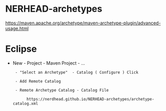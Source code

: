 # NERHEAD-archetypes
https://maven.apache.org/archetype/maven-archetype-plugin/advanced-usage.html


# Eclipse

* New - Project - Maven Project - ... 

       - "Select an Archetype"  - Catalog ( Configure ) Click
       
       - Add Remote Catalog
       
       - Remote Archetype Catalog - Catalog File
       
            https://nerdhead.github.io/NERHEAD-archetypes/archetype-catalog.xml
            
            
